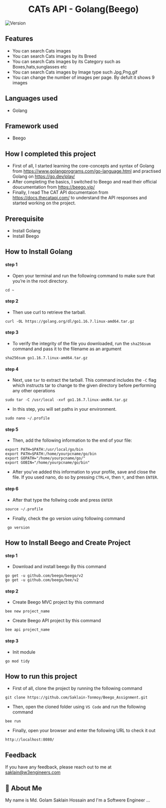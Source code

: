 <h1 align="center">CATs API - Golang(Beego)</h1>
<p>
  <img alt="Version" src="https://img.shields.io/badge/version-1.0.0-blue.svg?cacheSeconds=2592000" />
</p>

## Features

- You can search Cats images
- You can search Cats images by its Breed
- You can search Cats images by its Category such as Boxes,hats,sunglasses etc
- You can search Cats images by Image type such Jpg,Png,gif
- You can change the number of images per page. By defult it shows 9 images

## Languages used
- Golang

## Framework used
- Beego

## How I completed this project

- First of all, I started learning the core-concepts and syntax of Golang from https://www.golangprograms.com/go-language.html and practised Golang on https://go.dev/play/
- After completing the basics, I switched to Beego and read their official doucumentation from https://beego.vip/
- Finally, I read The CAT API documentaion from https://docs.thecatapi.com/ to understand the API responses and started working on the project.

## Prerequisite

- Install Golang
- Install Beego

## How to Install Golang

#### step 1

- Open your terminal and run the following command to make sure that you’re in the root directory.

```
cd ~
```

#### step 2

- Then use curl to retrieve the tarball.

```
curl -OL https://golang.org/dl/go1.16.7.linux-amd64.tar.gz
```

#### step 3

- To verify the integrity of the file you downloaded, run the `sha256sum` command and pass it to the filename as an argument

```
sha256sum go1.16.7.linux-amd64.tar.gz
```

#### step 4

- Next, use `tar` to extract the tarball. This command includes the `-C` flag which instructs tar to change to the given directory before performing any other operations

```
sudo tar -C /usr/local -xvf go1.16.7.linux-amd64.tar.gz
```

- In this step, you will set paths in your environment.

```
sudo nano ~/.profile
```

#### step 5

- Then, add the following information to the end of your file:

```
export PATH=$PATH:/usr/local/go/bin
export PATH=$PATH:/home/yourpcname/go/bin
export GOPATH="/home/yourpcname/go/"
export GOBIN="/home/yourpcname/go/bin"
```

- After you’ve added this information to your profile, save and close the file. If you used nano, do so by pressing `CTRL+X`, then `Y`, and then `ENTER`.

#### step 6
- After that type the follwing code and press `ENTER`
```
source ~/.profile
```

- Finally, check the go version using following command

```
 go version
```

## How to Install Beego and Create Project

#### step 1

- Download and install beego By this command

```
go get -u github.com/beego/beego/v2
go get -u github.com/beego/bee/v2
```

#### step 2

- Create Beego MVC project by this command

```
bee new project_name
```

- Create Beego API project by this command

```
bee api project_name
```

#### step 3

- Init module

```
go mod tidy
```

## How to run this project

- First of all, clone the project by running the following command

```
git clone https://github.com/Saklain-Tonmoy/Beego_Assignment.git
```
- Then, open the cloned folder using `VS Code` and run the following command

```
bee run
```
- Finally, open your browser and enter the following URL to check it out

```
http://localhost:8080/
```

## Feedback

If you have any feedback, please reach out to me at saklain@w3engineers.com

## 🚀 About Me

My name is Md. Golam Saklain Hossain and I'm a Softwere Engineer ...
